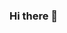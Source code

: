 ### Hi there 👋

<!--
**corplacinta/corplacinta** is a ✨ _special_ ✨ repository because its `README.md` (this file) appears on your GitHub profile.

Here are some ideas to get you started:

- 🔭 I’m currently working on software for insurance agencies all across us
- 🌱 I’m currently learning web servers
- 👯 I’m looking to collaborate on web servers )
- 🤔 I’m looking for help with web servers ))
- 💬 Ask me about web servers )))
- 📫 How to reach me: ...
- 😄 Pronouns: She/her
- ⚡ Fun fact: ...
-->
